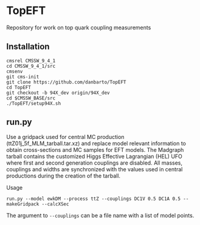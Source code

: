 # TopEFT
Repository for work on top quark coupling measurements

## Installation

```
cmsrel CMSSW_9_4_1
cd CMSSW_9_4_1/src
cmsenv
git cms-init
git clone https://github.com/danbarto/TopEFT
cd TopEFT
git checkout -b 94X_dev origin/94X_dev
cd $CMSSW_BASE/src
./TopEFT/setup94X.sh
```

## run.py

Use a gridpack used for central MC production (ttZ01j_5f_MLM_tarball.tar.xz) and replace model relevant information to obtain cross-sections and MC samples for EFT models. The Madgraph tarball contains the customized Higgs Effective Lagrangian (HEL) UFO where first and second generation couplings are disabled.
All masses, couplings and widths are synchronized with the values used in central productions during the creation of the tarball.

Usage
```
run.py --model ewkDM --process ttZ --couplings DC1V 0.5 DC1A 0.5 --makeGridpack --calcXSec
```
The argument to `--couplings` can be a file name with a list of model points.
